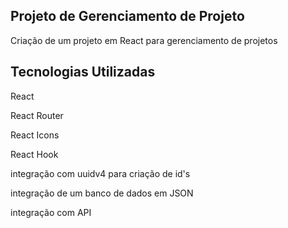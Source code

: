 ## Projeto de Gerenciamento de Projeto 

<p>Criação de um projeto em React para gerenciamento de projetos</p>

## Tecnologias Utilizadas

<p>React</p>
<p>React Router</p>
<p>React Icons<p>
<p>React Hook</p>
<p>integração com uuidv4 para criação de id's</p>
<p>integração de um banco de dados em JSON</p>
<p>integração com API</p>
